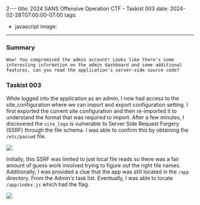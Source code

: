 2---
title: 2024 SANS Offensive Operation CTF - Taskist 003
date: 2024-02-28T07:00:00-07:00
tags:
  - javascript
image: 
---


### Summary
```
Wow! You compromised the admin account! Looks like there's some interesting information on the admin dashboard and some additional features, can you read the application's server-side source code?
```

### Taskist 003

While logged into the application as an admin, I now had access to the site_configuration where we can import and export configuration setting.  I first exported the current site configuration and then re-imported it to understand the format that was required to import. After a few minutes, I discovered the `site_logo` is vulnerable to Server Side Request Forgery (SSRF) through the file schema. I was able to confirm this by obtaining the `/etc/passwd` file. 

![](/2024/sansctf/taskist003.png)

Initially, this SSRF was limited to just local file reads so there was a fair amount of guess work involved trying to figure out the right file names.  Additionally, I was provided a clue that the app was still located in the `/app` directory. From the Admin's task list.  Eventually, I was able to locate `/app/index.js` which had the flag.

![](/2024/sansctf/taskist003-2.png)












